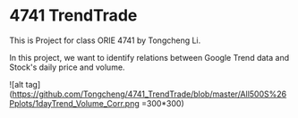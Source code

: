 # 4741 TrendTrade
This is Project for class ORIE 4741 by Tongcheng Li. 

In this project, we want to identify relations between Google Trend data and Stock's daily price and volume.

![alt tag](https://github.com/Tongcheng/4741_TrendTrade/blob/master/All500S%26Pplots/1dayTrend_Volume_Corr.png =300*300)

